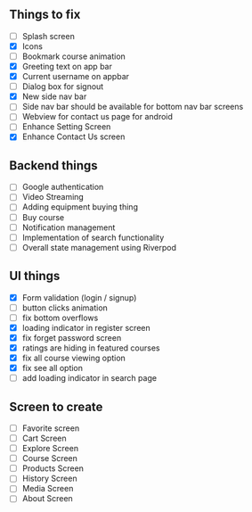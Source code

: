 ## Things to fix

- [ ] Splash screen
- [x] Icons
- [ ] Bookmark course animation
- [x] Greeting text on app bar
- [x] Current username on appbar
- [ ] Dialog box for signout
- [x] New side nav bar
- [ ] Side nav bar should be available for bottom nav bar screens
- [ ] Webview for contact us page for android
- [ ] Enhance Setting Screen
- [x] Enhance Contact Us screen

## Backend things

- [ ] Google authentication
- [ ] Video Streaming
- [ ] Adding equipment buying thing
- [ ] Buy course
- [ ] Notification management
- [ ] Implementation of search functionality
- [ ] Overall state management using Riverpod

## UI things

- [x] Form validation (login / signup)
- [ ] button clicks animation
- [ ] fix bottom overflows
- [x] loading indicator in register screen
- [x] fix forget password screen
- [x] ratings are hiding in featured courses
- [x] fix all course viewing option
- [x] fix see all option
- [ ] add loading indicator in search page

## Screen to create

- [ ] Favorite screen
- [ ] Cart Screen
- [ ] Explore Screen
- [ ] Course Screen
- [ ] Products Screen
- [ ] History Screen
- [ ] Media Screen
- [ ] About Screen
